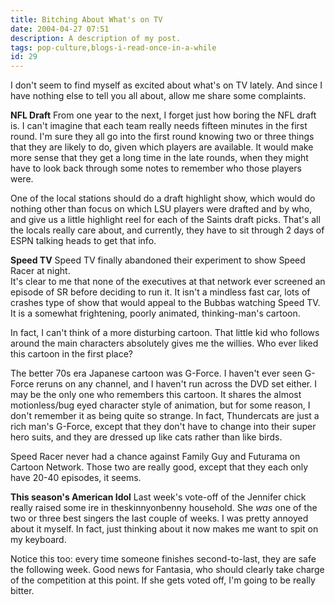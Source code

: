 ```yaml
---
title: Bitching About What's on TV
date: 2004-04-27 07:51
description: A description of my post.
tags: pop-culture,blogs-i-read-once-in-a-while
id: 29
---
```

I don't seem to find myself as excited about what's on TV lately.  And since I have nothing else to tell you all about, allow me share some complaints.

<b>NFL Draft</b>
From one year to the next, I forget just how boring the NFL draft is.  I can't imagine that each team really needs fifteen minutes in the first round.  I'm sure they all go into the first round knowing two or three things that they are likely to do, given which players are available.  It would make more sense that they get a long time in the late rounds, when they might have to look back through some notes to remember who those players were.

One of the local stations should do a draft highlight show, which would do nothing other than focus on which LSU players were drafted and by who, and give us a little highlight reel for each of the Saints draft picks.  That's all the locals really care about, and currently, they have to sit through 2 days of ESPN talking heads to get that info.

<b>Speed TV</b>
Speed TV finally abandoned their experiment to show Speed Racer at night.  
It's clear to me that none of the executives at that network ever screened an episode of SR before deciding to run it.  It isn't a mindless fast car, lots of crashes type of show that would appeal to the Bubbas watching Speed TV.  It is a somewhat frightening, poorly animated, thinking-man's cartoon.

In fact, I can't think of a more disturbing cartoon.  That little kid who follows around the main characters absolutely gives me the willies.  Who ever liked this cartoon in the first place?

The better 70s era Japanese cartoon was G-Force.  I haven't ever seen G-Force reruns on any channel, and I haven't run across the DVD set either.  I may be the only one who remembers this cartoon.  It shares the almost motionless/bug eyed character style of animation, but for some reason, I don't remember it as being quite so strange.  In fact, Thundercats are just a rich man's G-Force, except that they don't have to change into their super hero suits, and they are dressed up like cats rather than like birds.

Speed Racer never had a chance against Family Guy and Futurama on Cartoon Network.  Those two are really good, except that they each only have 20-40 episodes, it seems.

<b>This season's American Idol</b>
Last week's vote-off of the Jennifer chick really raised some ire in theskinnyonbenny household.  She <i>was</i> one of the two or three best singers the last couple of weeks.  I was pretty annoyed about it myself.  In fact, just thinking about it now makes me want to spit on my keyboard.

Notice this too:  every time someone finishes second-to-last, they are safe the following week.  Good news for Fantasia, who should clearly take charge of the competition at this point.  If she gets voted off, I'm going to be really bitter.

